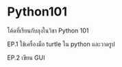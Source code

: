 # Python101
โค้ดที่เรียนกับลุงในวิชา Python 101


 EP.1  ใช้เครื่องมือ turtle ใน python และวาดรูป

 EP.2 เขียน GUI
